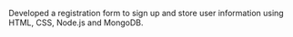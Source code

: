Developed a registration form to sign up
and store user information using HTML,
CSS, Node.js and MongoDB.
